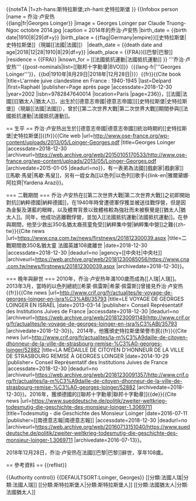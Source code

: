 {{noteTA
|1=zh-hans:斯特拉斯堡;zh-hant:史特拉斯堡
}}
{{Infobox person
|name   = 乔治·卢安热<br>{{lang|fr|Georges Loinger}}
|image       = Georges Loinger par Claude Truong-Ngoc octobre 2014.jpg
|caption     = 2014年的乔治·卢安热
|birth_date  = {{birth date|1910|8|29|df=y}}
|birth_place = {{flag|Germany|empire}}[[史特拉斯堡|史特拉斯堡]]（現屬[[法國|法國]]）
|death_date  = {{death date and age|2018|12|28|1910|8|29|df=y}}
|death_place = {{FRA}}[[巴黎|巴黎]]
|residence   = {{FRA}}
|known_for   = [[法國抵抗運動|法國抵抗運動]]
}}
'''乔治·卢安热''' {{post-nominals|list=[[聯邦十字勳章|BVO]]}}（{{lang-fr|'''Georges Loinger'''}}，{{bd|1910年|8月29日|2018年|12月28日|}}）<ref>{{fr}}{{Cite book |title=L'armée juive clandestine en France : 1940-1945 |last=Delpard |first=Raphaël |publisher=Page après page |accessdate=2018-12-30 |year=2002 |isbn=9782847640014 |location=Paris |page=236}}</ref>，[[法國|法國]][[猶太人|猶太人]]，出生於[[德意志帝國|德意志帝國]][[史特拉斯堡|史特拉斯堡]]（現屬[[法國|法國]]），曾於[[第二次世界大戰|第二次世界大戰]]期間參與[[法國抵抗運動|法國抵抗運動]]。

== 生平 ==
乔治·卢安热出生於[[德意志帝國|德意志帝國]]統治時期的[[史特拉斯堡|史特拉斯堡]]<ref>{{fr}}{{Cite web |url=http://www.ose-france.org/wp-content/uploads/2013/05/Loinger-Georges.pdf |title=Georges Loinger |accessdate=2018-12-30 |archiveurl=https://web.archive.org/web/20150105170533/http://www.ose-france.org/wp-content/uploads/2013/05/Loinger-Georges.pdf |archivedate=2015-01-05 |deadurl=no}}</ref>，有一表弟為法國[[戲劇家|戲劇家]][[馬歇·馬叟|馬歇·馬叟]]，另有一姪女為[[以色列|以色列]]歌手{{link-en|雅爾黛娜·阿拉齊|Yardena Arazi}}。

=== 二戰期間 ===
乔治·卢安热在[[第二次世界大戰|第二次世界大戰]]之初即開始對抗[[納粹德國|納粹德國]]，在1940年時曾遭德軍俘獲並被送往戰俘營，但是因為金髮及湛藍的眼眸，以及體育背景以致體格較為強壯而未被察覺是[[猶太人|猶太人]]。同年，他成功逃離戰俘營，並加入[[法國抵抗運動|法國抵抗運動]]。在參與期間，他至少救出350名猶太裔孩童免受[[納粹集中營|納粹集中營]]之難<ref name="逝世">{{zh-tw}}{{Cite news |url=https://www.cna.com.tw/news/firstnews/201812300039.aspx |title=二戰期間救350名猶太童 法國英雄108歲離世 |date=2018-12-30 |accessdate=2018-12-30 |deadurl=no |agency=[[中央社|中央社]] |archiveurl=https://web.archive.org/web/20181230085056/https://www.cna.com.tw/news/firstnews/201812300039.aspx |archivedate=2018-12-30}}</ref>。

=== 晚年與辭世 ===
2010年，乔治·卢安热年滿100歲而成為[[人瑞|人瑞]]。2013年3月，當時的以色列總統[[希蒙·佩雷斯|希蒙·佩雷斯]]曾接見乔治·卢安热<ref>{{fr}}{{Cite news |url=http://www.crif.org/fr/actualites/le-voyage-de-georges-loinger-en-isra%C3%ABl/35793 |title=LE VOYAGE DE GEORGES LOINGER EN ISRAËL |date=2013-03-14 |publisher= Conseil Représentatif des Institutions Juives de France |accessdate=2018-12-30 |deadurl=no |archiveurl=https://web.archive.org/web/20181230091149/http://www.crif.org/fr/actualites/le-voyage-de-georges-loinger-en-isra%C3%ABl/35793 |archivedate=2018-12-30}}</ref>。2014年，他獲頒史特拉斯堡榮譽市民<ref>{{fr}}{{Cite news |url=http://www.crif.org/fr/actualites/la-m%C3%A9daille-de-citoyen-dhonneur-de-la-ville-de-strasbourg-remise-%C3%A0-georges-loinger/52882 |title=LA MÉDAILLE DE CITOYEN D'HONNEUR DE LA VILLE DE STRASBOURG REMISE À GEORGES LOINGER |date=2014-10-29 |publisher= Conseil Représentatif des Institutions Juives de France |accessdate=2018-12-30 |deadurl=no |archiveurl=https://web.archive.org/web/20181230091357/http://www.crif.org/fr/actualites/la-m%C3%A9daille-de-citoyen-dhonneur-de-la-ville-de-strasbourg-remise-%C3%A0-georges-loinger/52882 |archivedate=2018-12-30}}</ref>。2016年，獲頒德國的[[聯邦十字勳章|聯邦十字勳章]]<ref>{{de}}{{Cite news |url=https://www.sueddeutsche.de/politik/zweiter-weltkrieg-todesmutig-die-geschichte-des-monsieur-loinger-1.3069711 |title=Todesmutig - die Geschichte des Monsieur Loinger |date=2016-07-11 |publisher=[[南德意志報|南德意志報]] |accessdate=2018-12-30 |deadurl=no |archiveurl=https://web.archive.org/web/20160713151040/https://www.sueddeutsche.de/politik/zweiter-weltkrieg-todesmutig-die-geschichte-des-monsieur-loinger-1.3069711 |archivedate=2016-07-13}}</ref>。

2018年12月28日，乔治·卢安热在法國[[巴黎|巴黎]]辭世，享年108歲<ref name="逝世"/>。

== 參考資料 ==
{{reflist}}

{{Authority control}}
{{DEFAULTSORT:Loinger, Georges}}
[[分類:法國人瑞|分類:法國人瑞]]
[[分類:斯特拉斯堡人|分類:斯特拉斯堡人]]
[[分類:法國猶太人|分類:法國猶太人]]